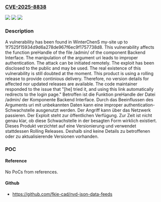 ### [CVE-2025-8838](https://cve.mitre.org/cgi-bin/cvename.cgi?name=CVE-2025-8838)
![](https://img.shields.io/static/v1?label=Product&message=my-site&color=blue)
![](https://img.shields.io/static/v1?label=Version&message=1f7525f15934d9d6a278de967f6ec9f1757738d8%20&color=brightgreen)
![](https://img.shields.io/static/v1?label=Vulnerability&message=Improper%20Authentication&color=brightgreen)

### Description

A vulnerability has been found in WinterChenS my-site up to 1f7525f15934d9d6a278de967f6ec9f1757738d8. This vulnerability affects the function preHandle of the file /admin/ of the component Backend Interface. The manipulation of the argument uri leads to improper authentication. The attack can be initiated remotely. The exploit has been disclosed to the public and may be used. The real existence of this vulnerability is still doubted at the moment. This product is using a rolling release to provide continious delivery. Therefore, no version details for affected nor updated releases are available. The code maintainer responded to the issue that "[he] tried it, and using this link automatically redirects to the login page."
Betroffen ist die Funktion preHandle der Datei /admin/ der Komponente Backend Interface. Durch das Beeinflussen des Arguments uri mit unbekannten Daten kann eine improper authentication-Schwachstelle ausgenutzt werden. Der Angriff kann über das Netzwerk passieren. Der Exploit steht zur öffentlichen Verfügung. Zur Zeit ist nicht genau klar, ob diese Schwachstelle in der besagten Form wirklich existiert. Dieses Produkt verzichtet auf eine Versionierung und verwendet stattdessen Rolling Releases. Deshalb sind keine Details zu betroffenen oder zu aktualisierende Versionen vorhanden.

### POC

#### Reference
No PoCs from references.

#### Github
- https://github.com/fkie-cad/nvd-json-data-feeds

